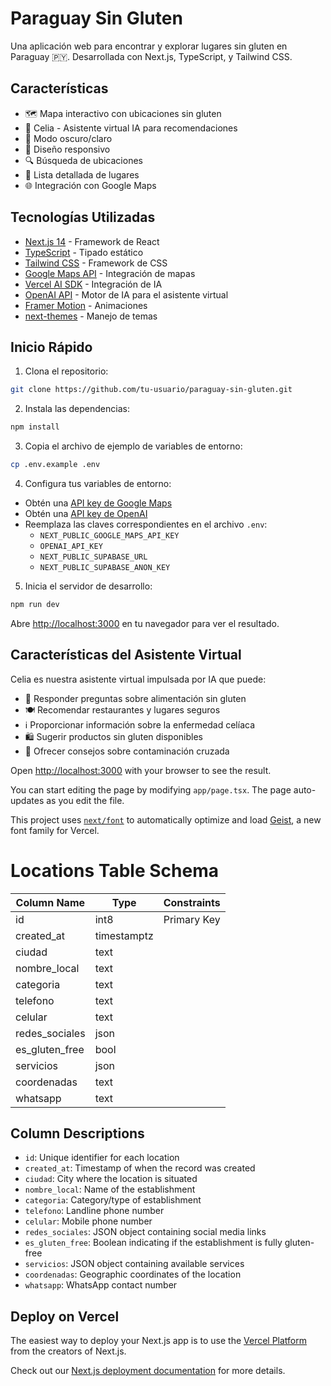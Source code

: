 # Paraguay Sin Gluten

Una aplicación web para encontrar y explorar lugares sin gluten en Paraguay 🇵🇾. Desarrollada con Next.js, TypeScript, y Tailwind CSS.

## Características

- 🗺️ Mapa interactivo con ubicaciones sin gluten
- 💬 Celia - Asistente virtual IA para recomendaciones
- 🌙 Modo oscuro/claro
- 📱 Diseño responsivo
- 🔍 Búsqueda de ubicaciones
- 📍 Lista detallada de lugares
- 🌐 Integración con Google Maps

## Tecnologías Utilizadas

- [Next.js 14](https://nextjs.org/) - Framework de React
- [TypeScript](https://www.typescriptlang.org/) - Tipado estático
- [Tailwind CSS](https://tailwindcss.com/) - Framework de CSS
- [Google Maps API](https://developers.google.com/maps) - Integración de mapas
- [Vercel AI SDK](https://sdk.vercel.ai/docs) - Integración de IA
- [OpenAI API](https://openai.com/api/) - Motor de IA para el asistente virtual
- [Framer Motion](https://www.framer.com/motion/) - Animaciones
- [next-themes](https://github.com/pacocoursey/next-themes) - Manejo de temas

## Inicio Rápido

1. Clona el repositorio:

```bash
git clone https://github.com/tu-usuario/paraguay-sin-gluten.git
```

2. Instala las dependencias:

```bash
npm install
```

3. Copia el archivo de ejemplo de variables de entorno:

```bash
cp .env.example .env
```

4. Configura tus variables de entorno:

- Obtén una [API key de Google Maps](https://developers.google.com/maps/documentation/javascript/get-api-key)
- Obtén una [API key de OpenAI](https://platform.openai.com/api-keys)
- Reemplaza las claves correspondientes en el archivo `.env`:
  - `NEXT_PUBLIC_GOOGLE_MAPS_API_KEY`
  - `OPENAI_API_KEY`
  - `NEXT_PUBLIC_SUPABASE_URL`
  - `NEXT_PUBLIC_SUPABASE_ANON_KEY`

5. Inicia el servidor de desarrollo:

```bash
npm run dev
```

Abre [http://localhost:3000](http://localhost:3000) en tu navegador para ver el resultado.

## Características del Asistente Virtual

Celia es nuestra asistente virtual impulsada por IA que puede:

- 💬 Responder preguntas sobre alimentación sin gluten
- 🍽️ Recomendar restaurantes y lugares seguros
- ℹ️ Proporcionar información sobre la enfermedad celíaca
- 🛍️ Sugerir productos sin gluten disponibles
- 🚨 Ofrecer consejos sobre contaminación cruzada

Open [http://localhost:3000](http://localhost:3000) with your browser to see the result.

You can start editing the page by modifying `app/page.tsx`. The page auto-updates as you edit the file.

This project uses [`next/font`](https://nextjs.org/docs/app/building-your-application/optimizing/fonts) to automatically optimize and load [Geist](https://vercel.com/font), a new font family for Vercel.

# Locations Table Schema

| Column Name      | Type         | Constraints |
|-----------------|--------------|-------------|
| id              | int8         | Primary Key |
| created_at      | timestamptz  |             |
| ciudad          | text         |             |
| nombre_local    | text         |             |
| categoria       | text         |             |
| telefono        | text         |             |
| celular         | text         |             |
| redes_sociales  | json         |             |
| es_gluten_free  | bool         |             |
| servicios       | json         |             |
| coordenadas     | text         |             |
| whatsapp        | text         |             |

## Column Descriptions

- `id`: Unique identifier for each location
- `created_at`: Timestamp of when the record was created
- `ciudad`: City where the location is situated
- `nombre_local`: Name of the establishment
- `categoria`: Category/type of establishment
- `telefono`: Landline phone number
- `celular`: Mobile phone number
- `redes_sociales`: JSON object containing social media links
- `es_gluten_free`: Boolean indicating if the establishment is fully gluten-free
- `servicios`: JSON object containing available services
- `coordenadas`: Geographic coordinates of the location
- `whatsapp`: WhatsApp contact number



## Deploy on Vercel

The easiest way to deploy your Next.js app is to use the [Vercel Platform](https://vercel.com/new?utm_medium=default-template&filter=next.js&utm_source=create-next-app&utm_campaign=create-next-app-readme) from the creators of Next.js.

Check out our [Next.js deployment documentation](https://nextjs.org/docs/app/building-your-application/deploying) for more details.
